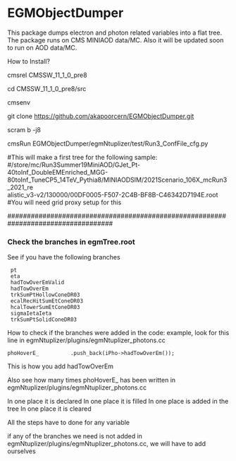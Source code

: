 # EGMObjectDumper
This package dumps electron and photon related variables into a flat tree. The package runs on CMS MINIAOD data/MC. Also it will be updated soon to run on AOD data/MC.

How to Install?

cmsrel CMSSW_11_1_0_pre8

cd CMSSW_11_1_0_pre8/src

cmsenv

git clone https://github.com/akapoorcern/EGMObjectDumper.git

scram b -j8

cmsRun EGMObjectDumper/egmNtuplizer/test/Run3_ConfFile_cfg.py

#This will make a first tree for the following sample:
#/store/mc/Run3Summer19MiniAOD/GJet_Pt-40toInf_DoubleEMEnriched_MGG-80toInf_TuneCP5_14TeV_Pythia8/MINIAODSIM/2021Scenario_106X_mcRun3_2021_re\
alistic_v3-v2/130000/00DF0005-F507-2C4B-BF8B-C46342D7194E.root
#You will need grid proxy setup for this

###################################################################################

### Check the branches in egmTree.root

See if you have the following branches 
```
 pt
 eta
 hadTowOverEmValid
 hadTowOverEm
 trkSumPtHollowConeDR03
 ecalRecHitSumEtConeDR03
 hcalTowerSumEtConeDR03
 sigmaIetaIeta
 trkSumPtSolidConeDR03
```

How to check if the branches were added in the code:
example, look for this line in egmNtuplizer/plugins/egmNtuplizer_photons.cc
```
phoHoverE_          .push_back(iPho->hadTowOverEm());
```
This is how you add hadTowOverEm 

Also see how many times phoHoverE_ has been written in egmNtuplizer/plugins/egmNtuplizer_photons.cc

In one place it is declared
In one place it is filled
In one place is added in the tree
In one place it is cleared

All the steps have to done for any variable

if any of the branches we need is not added in egmNtuplizer/plugins/egmNtuplizer_photons.cc, we will have to add ourselves